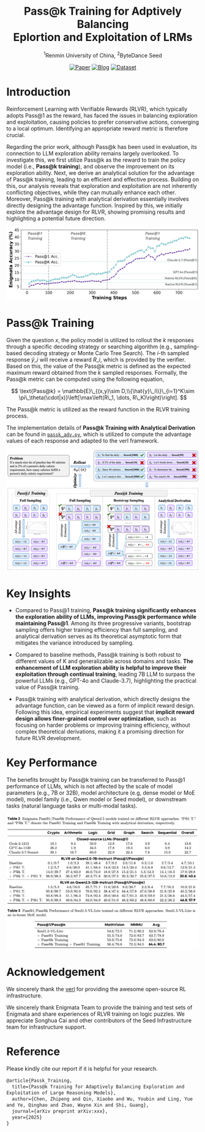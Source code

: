 <div align='center'>
<h1>Pass@k Training for Adptively Balancing<br>Eplortion and Exploitation of LRMs</h1>


<sup>1</sup>Renmin University of China, <sup>2</sup>ByteDance Seed

<!-- TODO:  Thread,Paper,Dataset,Weights-->
[![Paper](https://img.shields.io/badge/paper-5f16a8?style=for-the-badge&logo=arxiv&logoColor=white)](xxx)
[![Blog](https://img.shields.io/badge/Code-3858bf?style=for-the-badge&logo=github
)](https://github.com/RUCAIBox/Passk_Training)
[![Dataset](https://img.shields.io/badge/Datasets-4d8cd8?style=for-the-badge&logo=huggingface&logoColor=white)](https://huggingface.co/datasets/RUC-AIBOX/Passk_Training_Maze)
</div>

# Introduction

Reinforcement Learning with Verifiable Rewards (RLVR), which typically adopts Pass@1 as the reward, has faced the issues in balancing exploration and exploitation, causing policies to prefer conservative actions, converging to a local optimum. Identifying an appropriate reward metric is therefore crucial.

Regarding the prior work, although Pass@k has been used in evaluation, its connection to LLM exploration ability remains largely overlooked. To investigate this, we first utilize Pass@k as the reward to train the policy model (i.e., **Pass@k training**), and observe the improvement on its exploration ability. Next, we derive an analytical solution for the advantage of Pass@k training, leading to an efficient and effective process. Building on this, our analysis reveals that exploration and exploitation are not inherently conflicting objectives, while they can mutually enhance each other. Moreover, Pass@k training with analytical derivation essentially involves directly designing the advantage function. Inspired by this, we initially explore the advantage design for RLVR, showing promising results and highlighting a potential future direction.


![](./figures/overview.jpg)

# Pass@k Training

Given the question $x$, the policy model is utilized to rollout the $k$ responses through a specific decoding strategy or searching algorithm (e.g., sampling-based decoding strategy or Monte Carlo Tree Search). The $i$-th sampled response $\hat{y}\_i$ will receive a reward $R\_i$, which is provided by the verifier. Based on this, the value of the Pass@k metric is defined as the expected maximum reward obtained from the $k$ sampled responses. Formally, the Pass@k metric can be computed using the following equation,

$$
\text{Pass@k} = \mathbb{E}\_{(x,y)\sim D,\\{\hat{y}\_i\\}\_{i=1}^K\sim \pi\_\theta(\cdot|x)}\left[\max\left(R\_1, \dots, R\_K)\right)\right].
$$

The Pass@k metric is utilized as the reward function in the RLVR training process. 

The implementation details of **Pass@k Training with Analytical Derivation** can be found in [`passk_adv.py`](), which is utilized to compute the advantage values of each response and adapted to the verl framework.

![](./figures/framework.jpg)


# Key Insights

+ Compared to Pass@1 training, **Pass@k training significantly enhances the exploration ability of LLMs, improving Pass@k performance while maintaining Pass@1**. Among its three progressive variants, bootstrap sampling offers higher training efficiency than full sampling, and analytical derivation serves as its theoretical asymptotic form that mitigates the variance introduced by sampling.

+ Compared to baseline methods, Pass@k training is both robust to different values of K and generalizable across domains and tasks. **The enhancement of LLM exploration ability is helpful to improve their exploitation through continual training**, leading 7B LLM to surpass the powerful LLMs (e.g., GPT-4o and Claude-3.7), highlighting the practical value of Pass@k training.

+ Pass@k training with analytical derivation, which directly designs the advantage function, can be viewed as a form of implicit reward design. Following this idea, empirical experiments suggest that **implicit reward design allows finer-grained control over optimization**, such as focusing on harder problems or improving training efficiency, without complex theoretical derivations, making it a promising direction for future RLVR development.

# Key Performance

The benefits brought by Pass@k training can be transferred to Pass@1 performance of LLMs, which is not affected by the scale of model parameters (e.g., 7B or 32B), model architecture (e.g, dense model or MoE model), model family (i.e., Qwen model or Seed model), or downstream tasks (natural language tasks or multi-modal tasks).

![](./figures/main_results.jpg)


# Acknowledgement
We sincerely thank the [verl](https://github.com/volcengine/verl) for providing the awesome open-source RL infrastructure.

We sincerely thank Enigmata Team to provide the training and test sets of Enigmata and share experiences of RLVR training on logic puzzles. We appreciate Songhua Cai and other contributors of the Seed Infrastructure team for infrastructure support.

# Reference

Please kindly cite our report if it is helpful for your research.

```
@article{Passk_Training,
  title={Pass@k Training for Adaptively Balancing Exploration and Exploitation of Large Reasoning Models},
  author={Chen, Zhipeng and Qin, Xiaobo and Wu, Youbin and Ling, Yue and Ye, Qinghao and Zhao, Wayne Xin and Shi, Guang},
  journal={arXiv preprint arXiv:xxx},
  year={2025}
}
```
